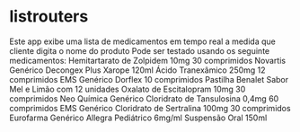 # listrouters

Este app exibe uma lista de medicamentos em tempo real a medida que cliente digita o nome do produto
Pode ser testado usando os seguinte medicamentos:
    Hemitartarato de Zolpidem 10mg 30 comprimidos Novartis Genérico
    Decongex Plus Xarope 120ml
    Ácido Tranexâmico 250mg 12 comprimidos EMS Genérico
    Dorflex 10 comprimidos
    Pastilha Benalet Sabor Mel e Limão com 12 unidades
    Oxalato de Escitalopram 10mg 30 comprimidos Neo Química Genérico
    Cloridrato de Tansulosina 0,4mg 60 comprimidos EMS Genérico
    Cloridrato de Sertralina 100mg 30 comprimidos Eurofarma Genérico
    Allegra Pediátrico 6mg/ml Suspensão Oral 150ml
